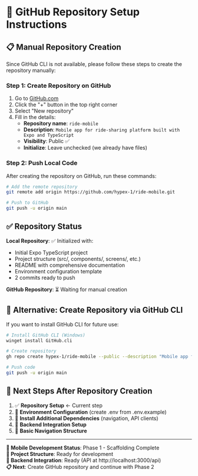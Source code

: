 # 🚀 GitHub Repository Setup Instructions

## 📋 Manual Repository Creation

Since GitHub CLI is not available, please follow these steps to create the repository manually:

### Step 1: Create Repository on GitHub
1. Go to [GitHub.com](https://github.com)
2. Click the "+" button in the top right corner
3. Select "New repository"
4. Fill in the details:
   - **Repository name**: `ride-mobile`
   - **Description**: `Mobile app for ride-sharing platform built with Expo and TypeScript`
   - **Visibility**: Public ✅
   - **Initialize**: Leave unchecked (we already have files)

### Step 2: Push Local Code
After creating the repository on GitHub, run these commands:

```bash
# Add the remote repository
git remote add origin https://github.com/hypex-1/ride-mobile.git

# Push to GitHub
git push -u origin main
```

## ✅ Repository Status

**Local Repository**: ✅ Initialized with:
- Initial Expo TypeScript project
- Project structure (src/, components/, screens/, etc.)
- README with comprehensive documentation
- Environment configuration template
- 2 commits ready to push

**GitHub Repository**: ⏳ Waiting for manual creation

## 🔄 Alternative: Create Repository via GitHub CLI

If you want to install GitHub CLI for future use:

```bash
# Install GitHub CLI (Windows)
winget install GitHub.cli

# Create repository
gh repo create hypex-1/ride-mobile --public --description "Mobile app for ride-sharing platform built with Expo and TypeScript"

# Push code
git push -u origin main
```

## 📱 Next Steps After Repository Creation

1. ✅ **Repository Setup** ← Current step
2. 🔄 **Environment Configuration** (create .env from .env.example)
3. 🔄 **Install Additional Dependencies** (navigation, API clients)
4. 🔄 **Backend Integration Setup**
5. 🔄 **Basic Navigation Structure**

---

**🎯 Mobile Development Status**: Phase 1 - Scaffolding Complete  
**📂 Project Structure**: Ready for development  
**🔗 Backend Integration**: Ready (API at http://localhost:3000/api)  
**📋 Next**: Create GitHub repository and continue with Phase 2
